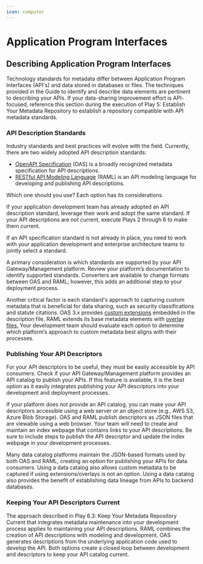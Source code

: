 ```yaml
---
icon: computer
---
```


# Application Program Interfaces

## Describing Application Program Interfaces

Technology standards for metadata differ between Application Program Interfaces (API's) and data stored in databases or files. The techniques provided in the Guide to identify and describe data elements are pertinent to describing your APIs. If your data-sharing improvement effort is API- focused, reference this section during the execution of Play 5: Establish Your Metadata Repository to establish a repository compatible with API metadata standards.

### API Description Standards <a href="#api_description_standards" id="api_description_standards"></a>

Industry standards and best practices will evolve with the field. Currently, there are two widely adopted API description standards:

* [OpenAPI Specification](https://www.openapis.org/) (OAS) is a broadly recognized metadata specification for API descriptions.
* [RESTful API Modeling Language](https://raml.org/) (RAML) is an API modeling language for developing and publishing API descriptions.

Which one should you use? Each option has its considerations.

If your application development team has already adopted an API description standard, leverage their work and adopt the same standard. If your API descriptions are not current, execute Plays 2 through 6 to make them current.

If an API specification standard is not already in place, you need to work with your application development and enterprise architecture teams to jointly select a standard.

A primary consideration is which standards are supported by your API Gateway/Management platform. Review your platform’s documentation to identify supported standards. Converters are available to change formats between OAS and RAML; however, this adds an additional step to your deployment process.

Another critical factor is each standard's approach to capturing custom metadata that is beneficial for data sharing, such as security classifications and statute citations. OAS 3.x provides [custom extensions](https://swagger.io/docs/specification/openapi-extensions/) embedded in the description file. RAML extends its base metadata elements with [overlay files.](https://raml.org/developers/whats-new-raml-10) Your development team should evaluate each option to determine which platform’s approach to custom metadata best aligns with their processes.

### Publishing Your API Descriptors

For your API descriptors to be useful, they must be easily accessible by API consumers. Check if your API Gateway/Management platform provides an API catalog to publish your APIs. If this feature is available, it is the best option as it easily integrates publishing your API descriptors into your development and deployment processes.

If your platform does not provide an API catalog, you can make your API descriptors accessible using a web server or an object store (e.g., AWS S3, Azure Blob Storage). OAS and RAML publish descriptors as JSON files that are viewable using a web browser. Your team will need to create and maintain an index webpage that contains links to your API descriptions. Be sure to include steps to publish the API descriptor and update the index webpage in your development processes.

Many data catalog platforms maintain the JSON-based formats used by both OAS and RAML, creating an option for publishing your APIs for data consumers. Using a data catalog also allows custom metadata to be captured if using extensions/overlays is not an option. Using a data catalog also provides the benefit of establishing data lineage from APIs to backend databases.

### Keeping Your API Descriptors Current

The approach described in Play 6.3: Keep Your Metadata Repository Current that integrates metadata maintenance into your development process applies to maintaining your API descriptions. RAML combines the creation of API descriptions with modeling and development. OAS generates descriptions from the underlying application code used to develop the API. Both options create a closed loop between development and descriptors to keep your API catalog current.

